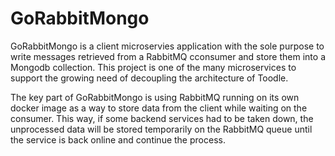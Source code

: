 # GoRabbitMongo

GoRabbitMongo is a client microservies application with the sole purpose to write messages retrieved from a RabbitMQ cconsumer and store them into a Mongodb collection. This project is one of the many microservices to support the growing need of decoupling the architecture of Toodle. 

The key part of GoRabbitMongo is using RabbitMQ running on its own docker image as a way to store data from the client while waiting on the consumer. This way, if some backend services had to be taken down, the unprocessed data will
be stored temporarily on the RabbitMQ queue until the service is back online and continue the process. 

 

